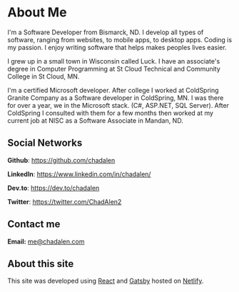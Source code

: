 # About Me
I'm a Software Developer from Bismarck, ND. I develop all types of software, ranging from websites, to mobile apps, to desktop apps. Coding is my passion. I enjoy writing software that helps makes peoples lives easier.

I grew up in a small town in Wisconsin called Luck. I have an associate's degree in Computer Programming at St Cloud Technical and Community College in St Cloud, MN.

I'm a certified Microsoft developer. After college I worked at ColdSpring Granite Company as a Software developer in ColdSpring, MN. I was there for over a year, we in the Microsoft stack. (C#, ASP.NET, SQL Server). After ColdSpring I consulted with them for a few months then worked at my current job at NISC as a Software Associate in Mandan, ND.

## Social Networks
**Github**: https://github.com/chadalen

**LinkedIn**: https://www.linkedin.com/in/chadalen/

**Dev.to**: https://dev.to/chadalen

**Twitter**: https://twitter.com/ChadAlen2

## Contact me
**Email:** me@chadalen.com

## About this site
This site was developed using [React](https://reactjs.org/) and [Gatsby](https://www.gatsbyjs.org/) hosted on [Netlify](https://www.netlify.com/).